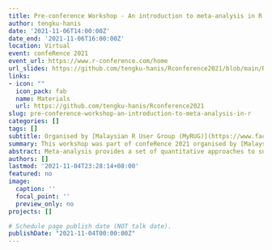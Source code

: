 ```yaml
---
title: Pre-conference Workshop - An introduction to meta-analysis in R
author: tengku-hanis
date: '2021-11-06T14:00:00Z'
date_end: '2021-11-06T16:00:00Z'
location: Virtual
event: confeRence 2021
event_url: https://www.r-conference.com/home
url_slides: https://github.com/tengku-hanis/Rconference2021/blob/main/Rconf2021-meta-analysis.pdf
links:
- icon: ""
  icon_pack: fab
  name: Materials
  url: https://github.com/tengku-hanis/Rconference2021
slug: pre-conference-workshop-an-introduction-to-meta-analysis-in-r
categories: []
tags: []
subtitle: Organised by [Malaysian R User Group (MyRUG)](https://www.facebook.com/rusergroupmalaysia/)
summary: This workshop was part of confeRence 2021 organised by [Malaysian R User Group (MyRUG)](https://www.facebook.com/rusergroupmalaysia/)
abstract: Meta-analysis provides a set of quantitative approaches to summarise previous scientific studies, and draw a meaningful conclusion in regards to the area of study. This talk covered an introduction to a meta-analysis in R, mainly using meta, robvis and dmetar packages. Additionally, this talk included an explanation of a basic framework and jargon in meta-analysis.
authors: []
lastmod: '2021-11-04T23:28:14+08:00'
featured: no
image:
  caption: ''
  focal_point: ''
  preview_only: no
projects: []

# Schedule page publish date (NOT talk date).
publishDate: "2021-11-04T00:00:00Z"
---
```

